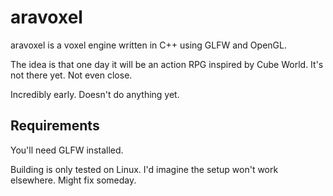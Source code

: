 # aravoxel
aravoxel is a voxel engine written in C++ using GLFW and OpenGL.

The idea is that one day it will be an action RPG inspired by Cube World.
It's not there yet.
Not even close.

Incredibly early. Doesn't do anything yet.

## Requirements
You'll need GLFW installed.

Building is only tested on Linux. I'd imagine the setup won't work elsewhere.
Might fix someday.